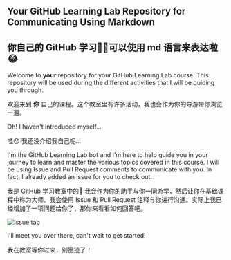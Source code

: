 ## Your GitHub Learning Lab Repository for Communicating Using Markdown
## 你自己的 GitHub 学习👨‍🏫可以使用 md 语言来表达啦😂

Welcome to **your** repository for your GitHub Learning Lab course. This repository will be used during the different activities that I will be guiding you through.

欢迎来到 **你** 自己的课程。这个教室里有许多活动，我也会作为你的导游带你浏览一遍。

Oh! I haven't introduced myself...

哇😯 我还没介绍我自己呢...

I'm the GitHub Learning Lab bot and I'm here to help guide you in your journey to learn and master the various topics covered in this course. I will be using Issue and Pull Request comments to communicate with you. In fact, I already added an issue for you to check out.

我是 GitHub 学习教室中的🤖️ 我会作为你的助手与你一同游学，然后让你在基础课程中称为大师。我会使用 Issue 和 Pull Request 注释与你进行沟通。实际上我已经增加了一项问题给你了，那你来看看如何回答吧。

![issue tab](https://lab.github.com/public/images/issue_tab.png)

I'll meet you over there, can't wait to get started!

我在教室等你过来，别墨迹了！
